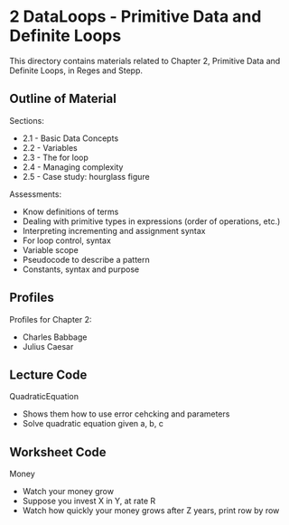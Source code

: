 # 2 DataLoops - Primitive Data and Definite Loops

This directory contains materials related to Chapter 2, Primitive Data and Definite Loops,
in Reges and Stepp. 

## Outline of Material

Sections:
* 2.1 - Basic Data Concepts
* 2.2 - Variables
* 2.3 - The for loop
* 2.4 - Managing complexity
* 2.5 - Case study: hourglass figure

Assessments:
* Know definitions of terms
* Dealing with primitive types in expressions (order of operations, etc.)
* Interpreting incrementing and assignment syntax
* For loop control, syntax
* Variable scope
* Pseudocode to describe a pattern
* Constants, syntax and purpose

## Profiles

Profiles for Chapter 2:
* Charles Babbage
* Julius Caesar


## Lecture Code 

QuadraticEquation
* Shows them how to use error cehcking and parameters
* Solve quadratic equation given a, b, c

## Worksheet Code

Money
* Watch your money grow
* Suppose you invest X in Y, at rate R
* Watch how quickly your money grows after Z years, print row by row

